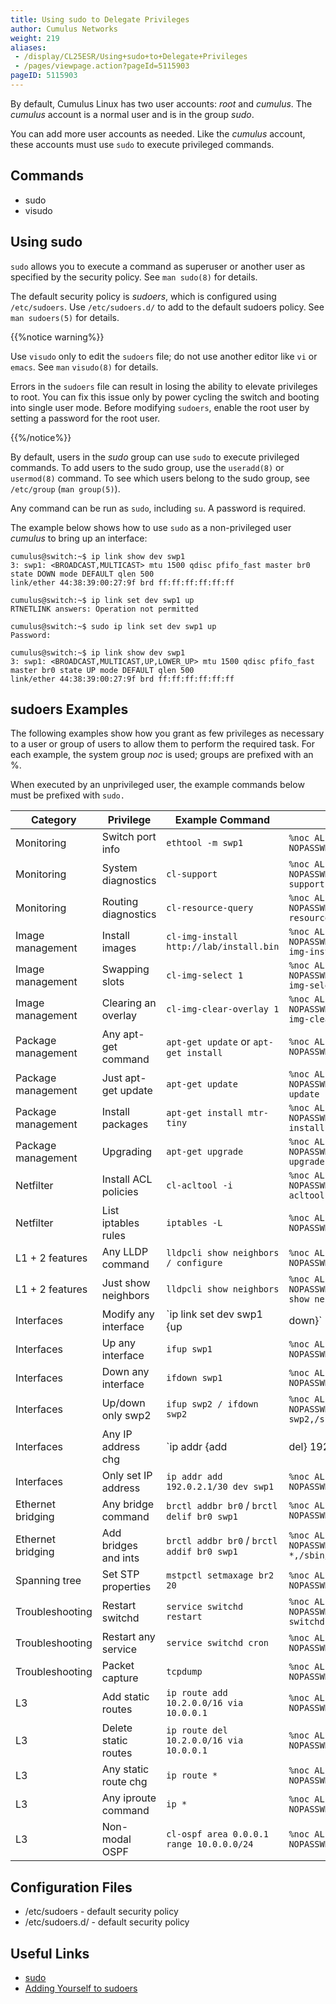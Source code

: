 ```yaml
---
title: Using sudo to Delegate Privileges
author: Cumulus Networks
weight: 219
aliases:
 - /display/CL25ESR/Using+sudo+to+Delegate+Privileges
 - /pages/viewpage.action?pageId=5115903
pageID: 5115903
---
```

By default, Cumulus Linux has two user accounts: *root* and *cumulus*.
The *cumulus* account is a normal user and is in the group *sudo*.

You can add more user accounts as needed. Like the *cumulus* account,
these accounts must use `sudo` to execute privileged commands.

## Commands

  - sudo
  - visudo

## Using sudo

`sudo` allows you to execute a command as superuser or another user as
specified by the security policy. See `man sudo(8)` for details.

The default security policy is *sudoers*, which is configured using
`/etc/sudoers`. Use `/etc/sudoers.d/` to add to the default sudoers
policy. See `man sudoers(5)` for details.

{{%notice warning%}}

Use `visudo` only to edit the `sudoers` file; do not use another editor
like `vi` or `emacs`. See `man` `visudo(8)` for details.

Errors in the `sudoers` file can result in losing the ability to elevate
privileges to root. You can fix this issue only by power cycling the
switch and booting into single user mode. Before modifying `sudoers`,
enable the root user by setting a password for the root user.

{{%/notice%}}

By default, users in the *sudo* group can use `sudo` to execute
privileged commands. To add users to the sudo group, use the
`useradd(8)` or `usermod(8)` command. To see which users belong to the
sudo group, see `/etc/group` (`man group(5)`).

Any command can be run as `sudo`, including `su`. A password is
required.

The example below shows how to use `sudo` as a non-privileged user
*cumulus* to bring up an interface:

    cumulus@switch:~$ ip link show dev swp1
    3: swp1: <BROADCAST,MULTICAST> mtu 1500 qdisc pfifo_fast master br0 state DOWN mode DEFAULT qlen 500
    link/ether 44:38:39:00:27:9f brd ff:ff:ff:ff:ff:ff
    
    cumulus@switch:~$ ip link set dev swp1 up
    RTNETLINK answers: Operation not permitted
    
    cumulus@switch:~$ sudo ip link set dev swp1 up
    Password:
    
    cumulus@switch:~$ ip link show dev swp1
    3: swp1: <BROADCAST,MULTICAST,UP,LOWER_UP> mtu 1500 qdisc pfifo_fast master br0 state UP mode DEFAULT qlen 500
    link/ether 44:38:39:00:27:9f brd ff:ff:ff:ff:ff:ff

## sudoers Examples

The following examples show how you grant as few privileges as necessary
to a user or group of users to allow them to perform the required task.
For each example, the system group *noc* is used; groups are prefixed
with an %.

When executed by an unprivileged user, the example commands below must
be prefixed with `sudo.`

|Category|Privilege|Example Command|sudoers Entry|
|--- |--- |--- |--- |
|Monitoring|Switch port info|`ethtool -m swp1`|`%noc ALL=(ALL) NOPASSWD:/sbin/ethtool`|
|Monitoring|System diagnostics|`cl-support`|`%noc ALL=(ALL) NOPASSWD:/usr/cumulus/bin/cl-support`|
|Monitoring|Routing diagnostics|`cl-resource-query`|`%noc ALL=(ALL) NOPASSWD:/usr/cumulus/bin/cl-resource-query`|
|Image management|Install images|`cl-img-install http://lab/install.bin`|`%noc ALL=(ALL) NOPASSWD:/usr/cumulus/bin/cl-img-install`|
|Image management|Swapping slots|`cl-img-select 1`|`%noc ALL=(ALL) NOPASSWD:/usr/cumulus/bin/cl-img-select`|
|Image management|Clearing an overlay|`cl-img-clear-overlay 1`|`%noc ALL=(ALL) NOPASSWD:/usr/cumulus/bin/cl-img-clear-overlay`|
|Package management|Any apt-get command|`apt-get update` or `apt-get install`|`%noc ALL=(ALL) NOPASSWD:/usr/bin/apt-get`|
|Package management|Just apt-get update|`apt-get update`|`%noc ALL=(ALL) NOPASSWD:/usr/bin/apt-get update`|
|Package management|Install packages|`apt-get install mtr-tiny`|`%noc ALL=(ALL) NOPASSWD:/usr/bin/apt-get install *`|
|Package management|Upgrading|`apt-get upgrade`|`%noc ALL=(ALL) NOPASSWD:/usr/bin/apt-get upgrade`|
|Netfilter|Install ACL policies|`cl-acltool -i`|`%noc ALL=(ALL) NOPASSWD:/usr/cumulus/bin/cl-acltool`|
|Netfilter|List iptables rules|`iptables -L`|`%noc ALL=(ALL) NOPASSWD:/sbin/iptables`|
|L1 + 2 features|Any LLDP command|`lldpcli show neighbors / configure`|`%noc ALL=(ALL) NOPASSWD:/usr/sbin/lldpcli`|
|L1 + 2 features|Just show neighbors|`lldpcli show neighbors`|`%noc ALL=(ALL) NOPASSWD:/usr/sbin/lldpcli show neighbours*`|
|Interfaces|Modify any interface|`ip link set dev swp1 {up|down}`|`%noc ALL=(ALL) NOPASSWD:/sbin/ip link set *`|
|Interfaces|Up any interface|`ifup swp1`|`%noc ALL=(ALL) NOPASSWD:/sbin/ifup`|
|Interfaces|Down any interface|`ifdown swp1`|`%noc ALL=(ALL) NOPASSWD:/sbin/ifdown`|
|Interfaces|Up/down only swp2|`ifup swp2 / ifdown swp2`|`%noc ALL=(ALL) NOPASSWD:/sbin/ifup swp2,/sbin/ifdown swp2`|
|Interfaces|Any IP address chg|`ip addr {add|del} 192.0.2.1/30 dev swp1`|`%noc ALL=(ALL) NOPASSWD:/sbin/ip addr *`|
|Interfaces|Only set IP address|`ip addr add 192.0.2.1/30 dev swp1`|`%noc ALL=(ALL) NOPASSWD:/sbin/ip addr add *`|
|Ethernet bridging|Any bridge command|`brctl addbr br0` / `brctl delif br0 swp1`|`%noc ALL=(ALL) NOPASSWD:/sbin/brctl`|
|Ethernet bridging|Add bridges and ints|`brctl addbr br0` / `brctl addif br0 swp1`|`%noc ALL=(ALL) NOPASSWD:/sbin/brctl addbr *,/sbin/brctl addif *`|
|Spanning tree|Set STP properties|`mstpctl setmaxage br2 20`|`%noc ALL=(ALL) NOPASSWD:/sbin/mstpctl`|
|Troubleshooting|Restart switchd|`service switchd restart`|`%noc ALL=(ALL) NOPASSWD:/usr/sbin/service switchd *`|
|Troubleshooting|Restart any service|`service switchd cron`|`%noc ALL=(ALL) NOPASSWD:/usr/sbin/service`|
|Troubleshooting|Packet capture|`tcpdump`|`%noc ALL=(ALL) NOPASSWD:/usr/sbin/tcpdump`|
|L3|Add static routes|`ip route add 10.2.0.0/16 via 10.0.0.1`|`%noc ALL=(ALL) NOPASSWD:/bin/ip route add *`|
|L3|Delete static routes|`ip route del 10.2.0.0/16 via 10.0.0.1`|`%noc ALL=(ALL) NOPASSWD:/bin/ip route del *`|
|L3|Any static route chg|`ip route *`|`%noc ALL=(ALL) NOPASSWD:/bin/ip route *`|
|L3|Any iproute command|`ip *`|`%noc ALL=(ALL) NOPASSWD:/bin/ip`|
|L3|Non-modal OSPF|`cl-ospf area 0.0.0.1 range 10.0.0.0/24`|`%noc ALL=(ALL) NOPASSWD:/usr/bin/cl-ospf`|

## Configuration Files

  - /etc/sudoers - default security policy
  - /etc/sudoers.d/ - default security policy

## Useful Links

  - [sudo](https://wiki.debian.org/sudo)
  - [Adding Yourself to
    sudoers](http://rubypond.com/blog/adding-yourself-to-the-sudoers-file)
